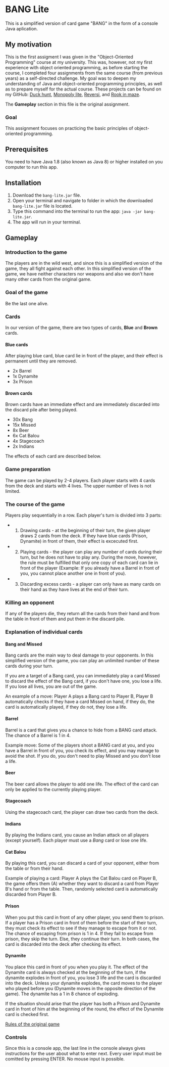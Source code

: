 # BANG Lite

This is a simplified version of card game "BANG" in the form of a console Java aplication.

## My motivation
This is the first assigment I was given in the "Object-Oriented Programming" course at my university. This was, however, not my first experience with object oriented programming, as before starting the course, I completed four assignments from the same course (from previous years) as a self-directed challenge. My goal was to deepen my understanding of Java and object-oriented programming principles, as well as to prepare myself for the actual course. These projects can be found on my GitHub: [Duck hunt](https://github.com/amj-j/duck-hunt-java), [Monopoly lite](https://github.com/amj-j/monopoly-lite-java), [Reversi](https://github.com/amj-j/reversi-java), and [Rook in maze](https://github.com/amj-j/rook-in-maze-java).

The **Gameplay** section in this file is the original assignment.

### Goal
This assignment focuses on practicing the basic principles of object-oriented programming.

## Prerequisites
You need to have Java 1.8 (also known as Java 8) or higher installed on you computer to run this app.

## Installation
1. Download the ```bang-lite.jar``` file.
2. Open your terminal and navigate to folder in which the downloaded ```bang-lite.jar``` file is located.
3. Type this command into the terminal to run the app: ```java -jar bang-lite.jar```.
4. The app will run in your terminal.

## Gameplay

### Introduction to the game

The players are in the wild west, and since this is a simplified version of the game, they all fight against each other. In this simplified version of the game, we have neither characters nor weapons and also we don't have many other cards from the original game.

### Goal of the game

Be the last one alive.

### Cards

In our version of the game, there are two types of cards, **Blue** and **Brown** cards.

#### Blue cards

After playing blue card, blue card lie in front of the player, and their effect is permanent until they are removed.

* 2x Barrel
* 1x Dynamite
* 3x Prison

#### Brown cards

Brown cards have an immediate effect and are immediately discarded into the discard pile after being played.

* 30x Bang
* 15x Missed
* 8x Beer
* 6x Cat Balou
* 4x Stagecoach
* 2x Indians

The effects of each card are described below.

### Game preparation

The game can be played by 2-4 players. Each player starts with 4 cards from the deck and starts with 4 lives. The upper number of lives is not limited.

### The course of the game

Players play sequentially in a row. Each player's turn is divided into 3 parts:
* 1. Drawing cards - at the beginning of their turn, the given player draws 2 cards from the deck. If they have blue cards (Prison, Dynamite) in front of them, their effect is excecuted first.
* 2. Playing cards - the player can play any number of cards during their turn, but he does not have to play any. During the move, however, the rule must be fulfilled that only one copy of each card can lie in front of the player (Example: If you already have a Barrel in front of you, you cannot place another one in front of you).
* 3. Discarding excess cards - a player can only have as many cards on their hand as they have lives at the end of their turn.

### Killing an opponent

If any of the players die, they return all the cards from their hand and from the table in front of them and put them in the discard pile.

### Explanation of individual cards

#### Bang and Missed

Bang cards are the main way to deal damage to your opponents. In this simplified version of the game, you can play an unlimited number of these cards during your turn.

If you are a target of a Bang card, you can immediately play a card Missed to discard the effect of the Bang card, if you don't have one, you lose a life. If you lose all lives, you are out of the game.

An example of a move: Player A plays a Bang card to Player B, Player B automatically checks if they have a card Missed on hand, if they do, the card is automatically played, if they do not, they lose a life.

#### Barrel

Barrel is a card that gives you a chance to hide from a BANG card attack. The chance of a Barrel is 1 in 4.

Example move: Some of the players shoot a BANG card at you, and you have a Barrel in front of you, you check its effect, and you may manage to avoid the shot. If you do, you don't need to play Missed and you don't lose a life.

#### Beer

The beer card allows the player to add one life. The effect of the card can only be applied to the currently playing player.

#### Stagecoach

Using the stagecoach card, the player can draw two cards from the deck.

#### Indians

By playing the Indians card, you cause an Indian attack on all players (except yourself). Each player must use a *Bang* card or lose one life.

#### Cat Balou

By playing this card, you can discard a card of your opponent, either from the table or from their hand.

Example of playing a card: Player A plays the Cat Balou card on Player B, the game offers them (A) whether they want to discard a card from Player B's hand or from the table. Then, randomly selected card is automatically discarded from Player B.

#### Prison

When you put this card in front of any other player, you send them to prison. If a player has a Prison card in front of them before the start of their turn, they must check its effect to see if they manage to escape from it or not. The chance of escaping from prison is 1 in 4. If they fail to escape from prison, they skip the turn. Else, they continue their turn. In both cases, the card is discarded into the deck after checking its effect.

#### Dynamite

You place this card in front of you when you play it. The effect of the Dynamite card is always checked at the beginning of the turn, if the dynamite explodes in front of you, you lose 3 life and the card is discarded into the deck. Unless your dynamite explodes, the card moves to the player who played before you (Dynamite moves in the opposite direction of the game). The dynamite has a 1 in 8 chance of exploding.

If the situation should arise that the player has both a Prison and Dynamite card in front of him at the beginning of the round, the effect of the Dynamite card is checked first.

[Rules of the original game](https://www.ultraboardgames.com/bang/game-rules.php)

### Controls
Since this is a console app, the last line in the console always gives instructions for the user about what to enter next. Every user input must be comitted by pressing ENTER. No mouse input is possible.
